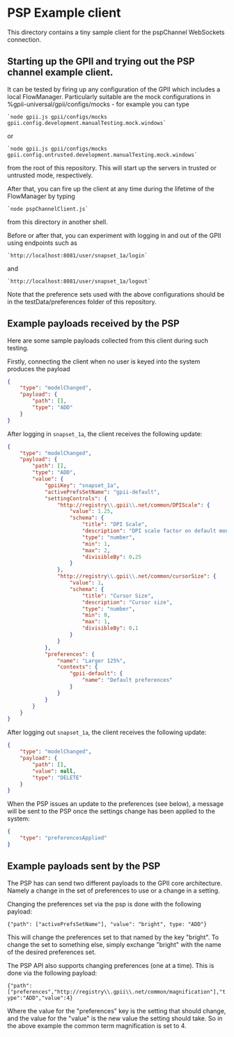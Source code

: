 # PSP Example client

This directory contains a tiny sample client for the pspChannel WebSockets connection.

## Starting up the GPII and trying out the PSP channel example client.

It can be tested by firing up any configuration of the GPII which includes a local FlowManager. Particularly
suitable are the mock configurations in %gpii-universal/gpii/configs/mocks - for example you can type

    `node gpii.js gpii/configs/mocks gpii.config.development.manualTesting.mock.windows`

or

    `node gpii.js gpii/configs/mocks gpii.config.untrusted.development.manualTesting.mock.windows`

from the root of this repository. This will start up the servers in trusted or untrusted mode, respectively.

After that, you can fire up the client at any time during the lifetime of the FlowManager by typing

    `node pspChannelClient.js`

from this directory in another shell.

Before or after that, you can experiment with logging in and out of the GPII using endpoints such as

    `http://localhost:8081/user/snapset_1a/login`

and

    `http://localhost:8081/user/snapset_1a/logout`

Note that the preference sets used with the above configurations should be in the testData/preferences folder of this
repository.

## Example payloads received by the PSP

Here are some sample payloads collected from this client during such testing.

Firstly, connecting the client when no user is keyed into the system produces the payload

```json
{
    "type": "modelChanged",
    "payload": {
        "path": [],
        "type": "ADD"
    }
}
```

After logging in `snapset_1a`, the client receives the following update:

```json
{
    "type": "modelChanged",
    "payload": {
        "path": [],
        "type": "ADD",
        "value": {
            "gpiiKey": "snapset_1a",
            "activePrefsSetName": "gpii-default",
            "settingControls": {
                "http://registry\\.gpii\\.net/common/DPIScale": {
                    "value": 1.25,
                    "schema": {
                        "title": "DPI Scale",
                        "description": "DPI scale factor on default monitor",
                        "type": "number",
                        "min": 1,
                        "max": 2,
                        "divisibleBy": 0.25
                    }
                },
                "http://registry\\.gpii\\.net/common/cursorSize": {
                    "value": 1,
                    "schema": {
                        "title": "Cursor Size",
                        "description": "Cursor size",
                        "type": "number",
                        "min": 0,
                        "max": 1,
                        "divisibleBy": 0.1
                    }
                }
            },
            "preferences": {
                "name": "Larger 125%",
                "contexts": {
                    "gpii-default": {
                        "name": "Default preferences"
                    }
                }
            }
        }
    }
}
```

After logging out `snapset_1a`, the client receives the following update:

```json
{
    "type": "modelChanged",
    "payload": {
        "path": [],
        "value": null,
        "type": "DELETE"
    }
}
```

When the PSP issues an update to the preferences (see below), a message will be sent to the PSP once the settings change
has been applied to the system:

```json
{
    "type": "preferencesApplied"
}
```

## Example payloads sent by the PSP

The PSP has can send two different payloads to the GPII core architecture. Namely a change in the set of preferences
to use or a change in a setting.

Changing the preferences set via the psp is done with the following payload:

`{"path": ["activePrefsSetName"], "value": "bright", type: "ADD"}`

This will change the preferences set to that named by the key "bright". To change the set to something else, simply
exchange "bright" with the name of the desired preferences set.

The PSP API also supports changing preferences (one at a time). This is done via the following payload:

`{"path":["preferences","http://registry\\.gpii\\.net/common/magnification"],"type":"ADD","value":4}`

Where the value for the "preferences" key is the setting that should change, and the value for the "value" is the new
value the setting should take. So in the above example the common term magnification is set to 4.
